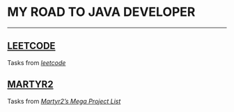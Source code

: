 # MY ROAD TO JAVA DEVELOPER

---------------------------

## [**LEETCODE**](./src/leetcode)

Tasks from [_leetcode_](https://leetcode.com/)

## [**MARTYR2**](./src/Martyr2)

Tasks from [_Martyr2’s Mega Project List_](https://www.dreamincode.net/forums/topic/78802-martyr2s-mega-project-ideas-list/)